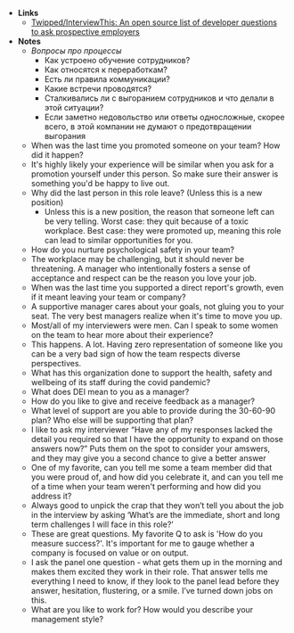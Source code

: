 - **Links**
	- [Twipped/InterviewThis: An open source list of developer questions to ask prospective employers](https://github.com/Twipped/InterviewThis)
- **Notes**
	- *Вопросы про процессы*
		- Как устроено обучение сотрудников? 
		- Как относятся к переработкам? 
		- Есть ли правила коммуникации? 
		- Какие встречи проводятся? 
		- Сталкивались ли с выгоранием сотрудников и что делали в этой ситуации?
		- Если заметно недовольство или ответы односложные, скорее всего, в этой компании не думают о предотвращении выгорания
	- When was the last time you promoted someone on your team? How did it happen?
	- It's highly likely your experience will be similar when you ask for a promotion yourself under this person. So make sure their answer is something you'd be happy to live out.
	- Why did the last person in this role leave? (Unless this is a new position)
		- Unless this is a new position, the reason that someone left can be very telling. Worst case: they quit because of a toxic workplace. Best case: they were promoted up, meaning this role can lead to similar opportunities for you.
	- How do you nurture psychological safety in your team?
	- The workplace may be challenging, but it should never be threatening. A manager who intentionally fosters a sense of acceptance and respect can be the reason you love your job.
	- When was the last time you supported a direct report's growth, even if it meant leaving your team or company?
	- A supportive manager cares about your goals, not gluing you to your seat. The very best managers realize when it's time to move you up.
	- Most/all of my interviewers were men. Can I speak to some women on the team to hear more about their experience?
	- This happens. A lot. Having zero representation of someone like you can be a very bad sign of how the team respects diverse perspectives.
	- What has this organization done to support the health, safety and wellbeing of its staff during the covid pandemic?
	- What does DEI mean to you as a manager?
	- How do you like to give and receive feedback as a manager?
	- What level of support are you able to provide during the 30-60-90 plan? Who else will be supporting that plan?
	- I like to ask my interviewer “Have any of my responses lacked the detail you required so that I have the opportunity to expand on those answers now?” Puts them on the spot to consider your amswers, and they may give you a second chance to give a better answer
	- One of my favorite, can you tell me some a team member did that you were proud of, and how did you celebrate it, and can you tell me of a time when your team weren't performing and how did you address it?
	- Always good to unpick the crap that they won’t tell you about the job in the interview by asking ‘What’s are the immediate, short and long term challenges I will face in this role?’
	- These are great questions. My favorite Q to ask is 'How do you measure success?'. It's important for me to gauge whether a company is focused on value or on output.
	- I ask the panel one question - what gets them up in the morning and makes them excited they work in their role. That answer tells me everything I need to know, if they look to the panel lead before they answer, hesitation, flustering, or a smile. I’ve turned down jobs on this.
	- What are you like to work for? How would you describe your management style?